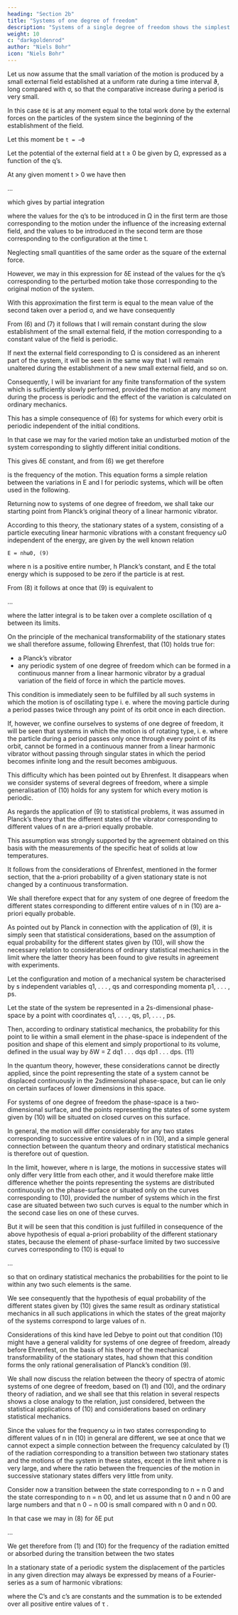 ```yaml
---
heading: "Section 2b"
title: "Systems of one degree of freedom"
description: "Systems of a single degree of freedom shows the simplest illustration of the principles in section 1"
weight: 10
c: "darkgoldenrod"
author: "Niels Bohr"
icon: "Niels Bohr"
---
```



Let us now assume that the small variation of the motion is produced by a small external field established at a uniform rate during a time interval ϑ, long compared with σ, so that the comparative increase during a period is very small. 

In this case `δE` is at any moment equal to the total work done by the external forces on the particles of the system since the beginning of the establishment of the field. 

Let this moment be `t = −ϑ`

Let the potential of the external field at t ≥ 0 be given by Ω, expressed as a function of the q’s. 

At any given moment t > 0 we have then

<!-- δE = −
Z 0
−ϑ
ϑ + t
ϑ
Xs
1
∂Ω
∂qk
q˙k dt −
Z t
0
Xs
1
∂Ω
∂qk
q˙k dt, -->

...

which gives by partial integration

<!-- δE =
1
ϑ
Z 0
−ϑ
Ω dt − Ωt
, -->

where the values for the q’s to be introduced in Ω in the first term are those corresponding to the motion under the influence of the increasing external field, and the values to be introduced in the second term are those corresponding to the configuration at the time t.

Neglecting small quantities of the same order as the square of the external force. 

However, we may in this expression for δE instead of the values for the q’s corresponding to the perturbed motion take those corresponding to the original motion of the system.

With this approximation the first term is equal to the mean value of the second taken over a period σ, and we have consequently 

<!-- Z σ
0
δE dt = 0. (7)
19 -->

From (6) and (7) it follows that I will remain constant during the slow establishment of the small external field, if the motion corresponding to a constant value  of the field is periodic. 

If next the external field corresponding to Ω is considered as an inherent part of the system, it will be seen in the same way that I will remain unaltered during the establishment of a new small external field, and so on. 

Consequently, I will be invariant for any finite transformation of the system which is sufficiently slowly performed, provided the motion at any moment during the process is periodic and the effect of the variation is calculated on ordinary mechanics.

<!-- Before we proceed to the applications of this result we shall mention  -->

This has a simple consequence of (6) for systems for which every orbit is periodic independent of the initial conditions. 

In that case we may for the varied motion take an undisturbed motion of the system corresponding to slightly different initial conditions.

This gives δE constant, and from (6) we get therefore

<!-- δE = ω δI, (8)
where ω =
1
σ -->

is the frequency of the motion. This equation forms a simple relation between the variations in E and I for periodic systems, which will be often used in the following.

Returning now to systems of one degree of freedom, we shall take our starting point from Planck’s original theory of a linear harmonic vibrator. 

According to this theory, the stationary states of a system, consisting of a particle executing linear harmonic vibrations with a constant frequency ω0 independent of the energy, are given by the well known relation

```
E = nhω0, (9)
```

where n is a positive entire number, h Planck’s constant, and E the total energy which is supposed to be zero if the particle is at rest.

From (8) it follows at once that (9) is equivalent to

<!-- I =
Z σ
0
pq dt ˙ =
Z
p dq = nh, (10) -->
...

where the latter integral is to be taken over a complete oscillation of q between its limits. 

On the principle of the mechanical transformability of the stationary states we shall therefore assume, following Ehrenfest, that (10) holds true for:
- a Planck’s vibrator
- any periodic system of one degree of freedom which can be formed in a continuous manner from a linear harmonic vibrator by a gradual variation of the field of force in which the particle moves.

This condition is immediately seen to be fulfilled by all such systems in which the motion is of oscillating type i. e. where the moving particle during a period passes twice through any point of its orbit once in each direction. 

If, however, we confine ourselves to systems of one degree of freedom, it  will be seen that systems in which the motion is of rotating type, i. e. where the particle during a period passes only once through every point of its orbit, cannot be formed in a continuous manner from a linear harmonic vibrator without passing through singular states in which the period becomes infinite long and the result becomes ambiguous. 

This difficulty which has been pointed out by Ehrenfest. It disappears when we consider systems of several degrees of freedom, where a simple generalisation of (10) holds for any system for which every motion is periodic. 

As regards the application of (9) to statistical problems, it was assumed in Planck’s theory that the different states of the vibrator corresponding to different values of n are a-priori equally probable.

This assumption was strongly supported by the agreement obtained on this basis with the measurements of the specific heat of solids at low temperatures.

It follows from the considerations of Ehrenfest, mentioned in the former section, that the a-priori probability of a given stationary state is not changed by a continuous transformation.

We shall therefore expect that for any system of one degree of freedom the different states corresponding to different entire values of n in (10) are a-priori equally probable.

As pointed out by Planck in connection with the application of (9), it is simply seen that statistical considerations, based on the assumption of equal probability for the different states given by (10), will show the necessary relation to considerations of ordinary statistical mechanics in the limit where the latter theory has been found to give results in agreement with experiments. 

Let the configuration and motion of a mechanical system be characterised by s independent variables q1, . . . , qs and corresponding momenta p1, . . . , ps.

Let the state of the system be represented in a 2s-dimensional phase-space by a point with coordinates q1, . . . , qs, p1, . . . , ps. 

Then, according to ordinary statistical mechanics, the probability for this point to lie within a small element in the phase-space is independent of the position and shape of this element and simply proportional to its volume, defined in the usual way by
δW = Z dq1 . . . dqs dp1 . . . dps. (11)

In the quantum theory, however, these considerations cannot be directly applied, since the point representing the state of a system cannot be displaced continuously in the 2sdimensional phase-space, but can lie only on certain surfaces of lower dimensions in this space. 

For systems of one degree of freedom the phase-space is a two-dimensional surface, and the points representing the states of some system given by (10) will be situated on closed curves on this surface. 

In general, the motion will differ considerably
for any two states corresponding to successive entire values of n in (10), and a simple general connection between the quantum theory and ordinary statistical mechanics is therefore out of question. 

In the limit, however, where n is large, the motions in successive states will only differ very little from each other, and it would therefore make little difference whether the points representing the systems are distributed continuously on the phase-surface or situated only on the curves corresponding to (10), provided the number of systems which in the first case are situated between two such curves is equal to the number which in the second case lies on one of these curves. 

But it will be seen that this condition is just fulfilled in consequence of the above hypothesis of equal a-priori probability of the different stationary states, because the element of phase-surface limited by two successive curves corresponding to (10) is equal to

<!-- δW =
Z
dp dq =
Z
p dq
n
−
Z
p dq
n−1
= In − In−1 = h,
(12) -->

...

so that on ordinary statistical mechanics the probabilities for the point to lie within any two such elements is the same. 

We see consequently that the hypothesis of equal probability of the different states given by (10) gives the same result as ordinary statistical mechanics in all such applications in which the states of the great majority of the systems correspond to large values of n. 

Considerations of this kind have led Debye to point out that condition (10) might have a general validity for systems of one degree of freedom, already before Ehrenfest, on the basis of his theory of the mechanical transformability of the stationary states, had shown
that this condition forms the only rational generalisation of Planck’s condition (9).

<!-- 1
) P. Debye, Wolfskehl-Vortrag. G¨ottingen 1913. -->

We shall now discuss the relation between the theory of spectra of atomic systems of one degree of freedom, based on (1) and (10), and the ordinary theory of radiation, and we shall see that this relation in several respects shows a close analogy to the relation, just considered, between the statistical applications of (10) and considerations based on ordinary statistical mechanics. 

Since the values for the frequency ω in two states corresponding to different values of n in (10)
in general are different, we see at once that we cannot expect a simple connection between the frequency calculated by (1) of the radiation corresponding to a transition between two stationary states and the motions of the system in these states, except in the limit where n is very large, and where the ratio between the frequencies of the motion in successive
stationary states differs very little from unity.

Consider now a transition between the state corresponding to n = n 0 and the state corresponding to n = n 00, and let us assume that n 0 and n 00 are large numbers and that n 0 − n 00 is small compared with n
0 and n 00. 

In that case we may in (8) for δE put

...
<!-- E
0 − E
00 and for δI put I
0 − I
00, and  -->

We get therefore from (1) and (10) for the frequency of the radiation emitted or absorbed during the transition between the two states 

<!-- ν =
1
h
(E
0 − E
00) = ω
h
(I
0 − I
00) = (n
0 − n
00)ω. (13) -->

In a stationary state of a periodic system the displacement of the particles in any given direction may always be expressed by means of a Fourier-series as a sum of harmonic vibrations:

<!-- ξ =
XCτ cos 2π(τωt + cτ ), (14) -->

where the C’s and c’s are constants and the summation is
to be extended over all positive entire values of τ . 

